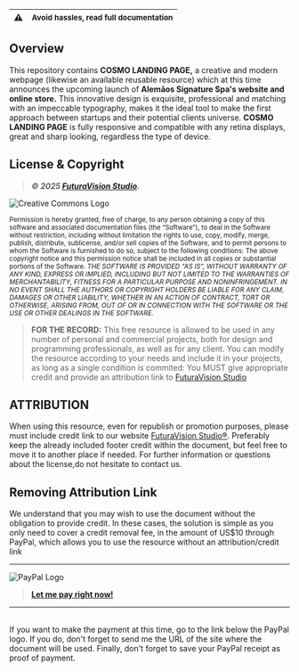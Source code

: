 | ⚠️ | <sup>Avoid hassles, read full documentation</sup> |
| ----------- | ----------- |


## Overview
This repository contains **COSMO LANDING PAGE,** a creative and modern webpage (likewise an available reusable resource) which at this time announces the upcoming launch of **Alemãos Signature Spa's website and online store.** 
This innovative design is exquisite, professional and matching with an impeccable typography, makes it the ideal tool to make the first approach between startups and their potential clients universe. 
**COSMO LANDING PAGE** is fully responsive and compatible with any retina displays, great and sharp looking, regardless the type of device.


## License & Copyright
> ***© 2025 [FuturaVision Studio](https://futuravision.site).***

![Creative Commons Logo](https://raw.githubusercontent.com/AndieCoach/Alemaos-Spa/refs/heads/gh-pages/root/images/Common%20Creative%20License%20Logo.PNG)
 
<sub>Permission is hereby granted, free of charge, to any person obtaining a copy of this software and associated documentation files (the “Software”), to deal in the Software without restriction, including without limitation the rights to use, copy, modify, merge, publish, distribute, sublicense, and/or sell copies of the Software, and to permit persons to whom the Software is furnished to do so, subject to the following conditions: The above copyright notice and this permission notice shall be included in all copies or substantial portions of the Software. *THE SOFTWARE IS PROVIDED “AS IS”, WITHOUT WARRANTY OF ANY KIND, EXPRESS OR IMPLIED, INCLUDING BUT NOT LIMITED TO THE WARRANTIES OF MERCHANTABILITY, FITNESS FOR A PARTICULAR PURPOSE AND NONINFRINGEMENT.* *IN NO EVENT SHALL THE AUTHORS OR COPYRIGHT HOLDERS BE LIABLE FOR ANY CLAIM, DAMAGES OR OTHER LIABILITY, WHETHER IN AN ACTION OF CONTRACT, TORT OR OTHERWISE, ARISING FROM, OUT OF OR IN CONNECTION WITH THE SOFTWARE OR THE USE OR OTHER DEALINGS IN THE SOFTWARE.*</sub>

> **FOR THE RECORD:** This free resource is allowed to be used in any number of personal and commercial projects, both for design and programming professionals, as well as for any client. You can modify the resource according to your needs and include it in your projects, as long as a single condition is commited: You MUST give appropriate credit and provide an attribution link to [FuturaVision Studio](https://futuravision.site)


## ATTRIBUTION
When using this resource, even for republish or promotion purposes, please must include credit link to our website [FuturaVision Studio®](https://futuravision.site). Preferably keep the already included footer credit within the document, but feel free to move it to another place if needed. For further information or questions about the license,do not hesitate to contact us.

## Removing Attribution Link
We understand that you may wish to use the document without the obligation to provide credit. In these cases, the solution is simple as you only need to cover a credit removal fee, in the amount of US$10 through PayPal, which allows you to use the resource without an attribution/credit link
_ _ _
![PayPal Logo](https://raw.githubusercontent.com/AndieCoach/Alemaos-Spa/refs/heads/gh-pages/root/images/PayPal_logo.png)
> [**Let me pay right now!**](https://www.paypal.com/invoice/p/#W2Y6PWXYKHDMNWYP)
_ _ _
<br>If you want to make the payment at this time, go to the link below the PayPal logo.
If you do, don't forget to send me the URL of the site where the document will be used. Finally, don't forget to save your PayPal receipt as proof of payment.
